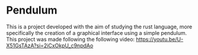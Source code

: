 # Pendulum

This is a project developed with the aim of studying the rust language, more specifically the creation of a graphical interface using a simple pendulum. This project was made following the following video: https://youtu.be/U-X51GsTAzA?si=2iCxOkpU_c9npdAo
